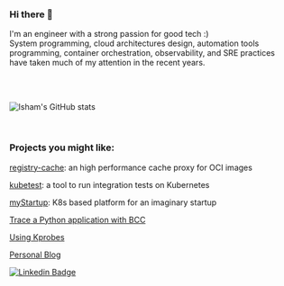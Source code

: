 ### Hi there 👋

I'm an engineer with a strong passion for good tech :)
<br>
System programming, cloud architectures design, automation tools programming, container orchestration, observability, and SRE practices have taken much of my attention in the recent years.

<br>
<br>

![Isham's GitHub stats](https://github-readme-stats.vercel.app/api?username=ish-xyz&hide=["issues"]&show_icons=true)

<br>

### Projects you might like:

[registry-cache](https://github.com/ish-xyz/registry-cache): an high performance cache proxy for OCI images

[kubetest](https://github.com/ish-xyz/kubetest): a tool to run integration tests on Kubernetes

[myStartup](https://github.com/ish-xyz/myStartup): K8s based platform for an imaginary startup

[Trace a Python application with BCC](https://github.com/ish-xyz/ish-ar.io-tutorials/tree/master/tutorial-bcc-python3-profiler)

[Using Kprobes](https://github.com/ish-xyz/ish-ar.io-tutorials/tree/master/tutorial-kprobes)

[Personal Blog](https://ishamaraia.medium.com/)


[![Linkedin Badge](https://img.shields.io/badge/-IshamAraia-blue?style=flat-square&logo=Linkedin&logoColor=white&link=https://www.linkedin.com/in/isham-araia-086a986b/)](https://www.linkedin.com/in/isham-araia-086a986b/)

